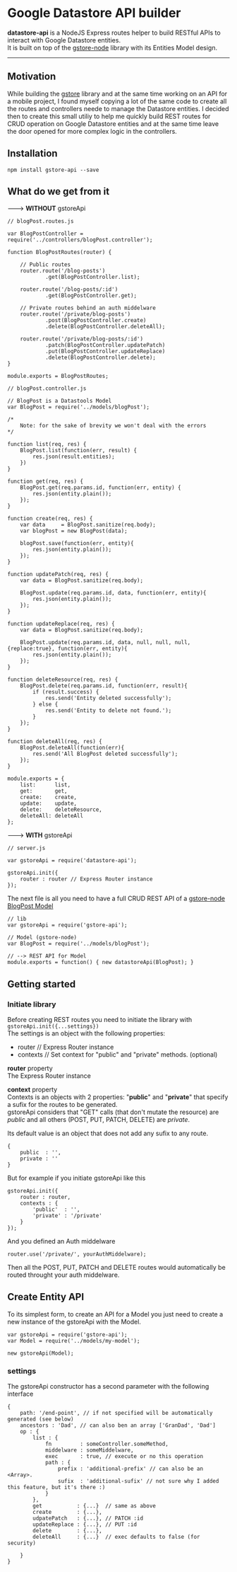 # Google Datastore API builder

**datastore-api** is a NodeJS Express routes helper to build RESTful APIs to interact with Google Datastore entities.  
It is built on top of the [gstore-node](https://github.com/sebelga/gstore-node) library with its Entities Model design.

----------

<!-- START doctoc generated TOC please keep comment here to allow auto update -->
<!-- DON'T EDIT THIS SECTION, INSTEAD RE-RUN doctoc TO UPDATE -->

<!-- END doctoc generated TOC please keep comment here to allow auto update -->

## Motivation
While building the [gstore](https://github.com/sebelga/gstore-node) library and at the same time working on an API for a mobile project, I found myself copying a lot of the same code to create all the routes and controllers neede to manage the Datastore entities. I decided then to create this small utiliy to help me quickly build REST routes for CRUD operation on Google Datastore entities and at the same time leave the door opened for more complex logic in the controllers.

## Installation

 ```
 npm install gstore-api --save
 ```

## What do we get from it

---> **WITHOUT** gstoreApi  


```
// blogPost.routes.js

var BlogPostController = require('../controllers/blogPost.controller');

function BlogPostRoutes(router) {

	// Public routes
	router.route('/blog-posts')
			.get(BlogPostController.list);

	router.route('/blog-posts/:id')
			.get(BlogPostController.get);

	// Private routes behind an auth middelware
	router.route('/private/blog-posts')
			.post(BlogPostController.create)
			.delete(BlogPostController.deleteAll);

	router.route('/private/blog-posts/:id')
			.patch(BlogPostController.updatePatch)
			.put(BlogPostController.updateReplace)
			.delete(BlogPostController.delete);
}

module.exports = BlogPostRoutes;

```

```
// blogPost.controller.js

// BlogPost is a Datastools Model
var BlogPost = require('../models/blogPost');

/*
	Note: for the sake of brevity we won't deal with the errors
*/

function list(req, res) {
	BlogPost.list(function(err, result) {
		res.json(result.entities);
	})
}

function get(req, res) {
	BlogPost.get(req.params.id, function(err, entity) {
		res.json(entity.plain());
	});
}

function create(req, res) {
	var data     = BlogPost.sanitize(req.body);
	var blogPost = new BlogPost(data);

	blogPost.save(function(err, entity){
		res.json(entity.plain());
	});
}

function updatePatch(req, res) {
	var data = BlogPost.sanitize(req.body);

	BlogPost.update(req.params.id, data, function(err, entity){
		res.json(entity.plain());
	});
}

function updateReplace(req, res) {
	var data = BlogPost.sanitize(req.body);

	BlogPost.update(req.params.id, data, null, null, null, {replace:true}, function(err, entity){
		res.json(entity.plain());
	});
}

function deleteResource(req, res) {
	BlogPost.delete(req.params.id, function(err, result){
		if (result.success) {
			res.send('Entity deleted successfully');
		} else {
			res.send('Entity to delete not found.');
		}
	});
}

function deleteAll(req, res) {
	BlogPost.deleteAll(function(err){
		res.send('All BlogPost deleted successfully');
	});
}

module.exports = {
	list:      list,
	get:       get,
	create:    create,
	update:    update,
	delete:    deleteResource,
	deleteAll: deleteAll
};

```

---> **WITH** gstoreApi  

```
// server.js

var gstoreApi = require('datastore-api');

gstoreApi.init({
	router : router // Express Router instance
});

```

The next file is all you need to have a full CRUD REST API of a [gstore-node BlogPost Model](https://github.com/sebelga/gstore-node#model)

```
// lib
var gstoreApi = require('gstore-api');

// Model (gstore-node)
var BlogPost = require('../models/blogPost');

// --> REST API for Model
module.exports = function() { new datastoreApi(BlogPost); }

```


## Getting started

### Initiate library

Before creating REST routes you need to initiate the library with `gstoreApi.init({...settings})`  
The settings is an object with the following properties:

- router // Express Router instance
- contexts // Set context for "public" and "private" methods. (optional)

**router** property  
The Express Router instance

**context** property  
Contexts is an objects with 2 properties: "**public**" and "**private**" that specify a sufix for the routes to be generated.  
gstoreApi considers that "GET" calls (that don't mutate the resource) are *public* and all others (POST, PUT, PATCH, DELETE) are *private*.

Its default value is an object that does not add any sufix to any route.

```
{
	public  : '',
	private : ''
}
```

But for example if you initiate gstoreApi like this

```
gstoreApi.init({
	router : router,
	contexts : {
		'public'  : '',
		'private' : '/private'
	}
});
```

And you defined an Auth middelware

```
router.use('/private/', yourAuthMiddelware);
```

Then all the POST, PUT, PATCH and DELETE routes would automatically be routed throught your auth middelware.

 
## Create Entity API

To its simplest form, to create an API for a Model you just need to create a new instance of the gstoreApi with the Model.

```
var gstoreApi = require('gstore-api');
var Model = require('../models/my-model');

new gstoreApi(Model);
```

### settings

The gstoreApi constructor has a second parameter with the following interface

```
{
	path: '/end-point', // if not specified will be automatically generated (see below)
	ancestors : 'Dad', // can also ben an array ['GranDad', 'Dad']
	op : {
		list : {
			fn         : someController.someMethod,
			middelware : someMiddelware,
			exec       : true, // execute or no this operation
			path : {
				prefix : 'additional-prefix' // can also be an <Array>.
				sufix  : 'additional-sufix' // not sure why I added this feature, but it's there :)
			}
		},
		get           : {...}  // same as above
		create        : {...},
		udpatePatch   : {...}, // PATCH :id
		updateReplace : {...}, // PUT :id
		delete        : {...},
		deleteAll     : {...}  // exec defaults to false (for security)
		
	}
}

```


